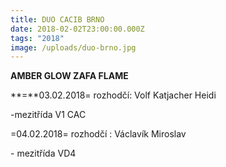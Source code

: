 ```yaml
---
title: DUO CACIB BRNO
date: 2018-02-02T23:00:00.000Z
tags: "2018"
image: /uploads/duo-brno.jpg
---
```

**AMBER GLOW ZAFA FLAME**

**\=**03.02.2018= rozhodčí: Volf Katjacher Heidi

\-mezitřída V1 CAC

\=04.02.2018= rozhodčí : Václavík Miroslav

\- mezitřída VD4